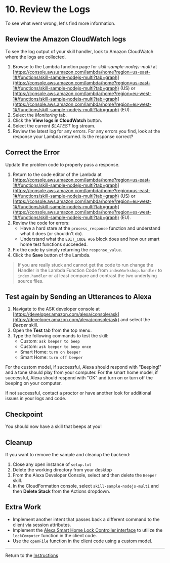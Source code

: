 # 10. Review the Logs

To see what went wrong, let's find more information.

## Review the Amazon CloudWatch logs

To see the log output of your skill handler, look to Amazon CloudWatch where the logs are collected.

1. Browse to the Lambda function page for *skill-sample-nodejs-multi* at [https://console.aws.amazon.com/lambda/home?region=us-east-1#/functions/skill-sample-nodejs-multi?tab=graph](https://console.aws.amazon.com/lambda/home?region=us-east-1#/functions/skill-sample-nodejs-multi?tab=graph) (US) or [https://console.aws.amazon.com/lambda/home?region=eu-west-1#/functions/skill-sample-nodejs-multi?tab=graph](https://console.aws.amazon.com/lambda/home?region=eu-west-1#/functions/skill-sample-nodejs-multi?tab=graph) (EU).
2. Select the *Monitoring* tab.
3. Click the **View logs in CloudWatch** button.
4. Select the current *$LATEST* log stream.
5. Review the latest log for any errors. For any errors you find, look at the response your Lambda returned. Is the response correct?


## Correct the Error

Update the problem code to properly pass a response.

1. Return to the code editor of the Lambda at [https://console.aws.amazon.com/lambda/home?region=us-east-1#/functions/skill-sample-nodejs-multi?tab=graph](https://console.aws.amazon.com/lambda/home?region=us-east-1#/functions/skill-sample-nodejs-multi?tab=graph) (US) or [https://console.aws.amazon.com/lambda/home?region=eu-west-1#/functions/skill-sample-nodejs-multi?tab=graph](https://console.aws.amazon.com/lambda/home?region=es-west-1#/functions/skill-sample-nodejs-multi?tab=graph) (EU).
2. Review the code for errors:
	- Have a hard stare at the `process_response` function and understand what it does (or shouldn't do).
	- Understand what the `EDIT_CODE #66` block does and how our smart home test functions succeeded.
3. Fix the code by simply returning the `response_value`.
4. Click the **Save** button of the Lambda.

> If you are really stuck and cannot get the code to run change the Handler in the Lambda Function Code from `indexWorkshop.handler` to `index.handler` or at least compare and contrast the two underlying source files.

## Test again by Sending an Utterances to Alexa
1. Navigate to the ASK developer console at [https://developer.amazon.com/alexa/console/ask](https://developer.amazon.com/alexa/console/ask) and select the *Beeper* skill.
2. Open the **Test** tab from the top menu.
3. Type the following commands to test the skill:
	- Custom: `ask beeper to beep`
	- Custom: `ask beeper to beep once`
	- Smart Home: `turn on beeper`
	- Smart Home: `turn off beeper`

For the custom model, if successful, Alexa should respond with "Beeping!" and a tone should play from your computer.
For the smart home model, if successful, Alexa should respond with "OK" and turn on or turn off the beeping on your computer.

If not successful, contact a proctor or have another look for additional issues in your logs and code.

## Checkpoint
You should now have a skill that beeps at you!

## Cleanup
If you want to remove the sample and cleanup the backend:
1. Close any open instance of `setup.txt`
2. Delete the working directory from your desktop
3. From the Alexa Developer Console, select and then delete the `Beeper` skill.
4. In the CloudFormation console, select `skill-sample-nodejs-multi` and then **Delete Stack** from the Actions dropdown.


## Extra Work
- Implement another intent that passes back a different command to the client via session attributes.
- Implement the [Alexa Smart Home Lock Controller interface](https://developer.amazon.com/docs/device-apis/alexa-lockcontroller.html) to utilize the `lockComputer` function in the client code.
- Use the `openFile` function in the client code using a custom model.

___
Return to the [Instructions](README.md)

